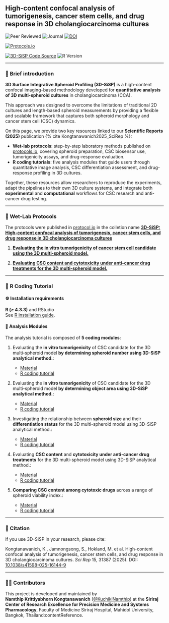## High-content confocal analysis of tumorigenesis, cancer stem cells, and drug response in 3D cholangiocarcinoma cultures

<!-- ✅ Research Highlights -->
![Peer Reviewed](https://img.shields.io/badge/Peer--reviewed-✔-brightgreen?style=for-the-badge&logo=academia)
![Journal](https://img.shields.io/badge/Scientific%20Reports-Nature%20Portfolio-blueviolet?style=for-the-badge&logo=nature)
[![DOI](https://img.shields.io/badge/DOI-10.1038%2Fs41598--025--16144--9-orange?style=for-the-badge&logo=doi)](https://doi.org/10.1038/s41598-025-16144-9)  

<!-- 📑 Protocols -->
[![Protocols.io](https://img.shields.io/badge/Protocols.io-Available-ff69b4?style=for-the-badge&logo=protocols.io)](https://www.protocols.io/private/ECE27AC5049811EFBE540A58A9FEAC02)  

<!-- 💻 Versions + Code -->
[![3D-SiSP Code Source](https://img.shields.io/badge/GitHub-3D--SiSP%20R%20Code%20Tutorial-lightgrey?style=social&logo=github)](https://kuchikinamthip.github.io/projects/3D-SiSP)
![R Version](https://img.shields.io/badge/R-4.3.3-276DC3?style=flat&logo=r)

---

### 📖 Brief introduction

**3D Surface Integrative Spheroid Profiling (3D-SiSP)** is a high-content confocal imaging–based methodology developed for **quantitative analysis of 3D multi-spheroid cultures** in cholangiocarcinoma (CCA). 

This approach was designed to overcome the limitations of traditional 2D cultures and length-based spheroid measurements by providing a flexible and scalable framework that captures both spheroid morphology and cancer stem cell (CSC) dynamics.  

On this page, we provide two key resources linked to our **Scientific Reports (2025)** publication {% cite Kongtanawanich2025_SciRep %}:  

- **Wet-lab protocols**: step-by-step laboratory methods published on [protocols.io](https://www.protocols.io/), covering spheroid preparation, CSC biosensor use, tumorigenicity assays, and drug-response evaluation.  
- **R coding tutorials**: five analysis modules that guide users through quantitative image analysis, CSC differentiation assessment, and drug-response profiling in 3D cultures.  

Together, these resources allow researchers to reproduce the experiments, adapt the pipelines to their own 3D culture systems, and integrate both **experimental** and **computational** workflows for CSC research and anti-cancer drug testing.

---

### 🧪 Wet-Lab Protocols
The protocols were published in [protocol.io](https://www.protocols.io/) in the colletion name [**3D-SiSP: High-content confocal analysis of tumorigenesis, cancer stem cells, and drug response in 3D cholangiocarcinoma cultures**](https://www.protocols.io/private/ECE27AC5049811EFBE540A58A9FEAC02)

1. [**Evaluating the in vitro tumorigenicity of cancer stem cell candidate using the 3D multi-spheroid model.**](https://www.protocols.io/private/94571B42046A11EFBE540A58A9FEAC02)

2. [**Evaluating CSC content and cytotoxicity under anti-cancer drug treatments for the 3D multi-spheroid model.**](https://www.protocols.io/private/CED0FA6187C711F0B2120A58A9FEAC02)

---

### 🚀 R Coding Tutorial
#### ⚙️ Installation requirements
   **R (≥ 4.3.3)** and RStudio  
   See [R installation guide](https://rstudio-education.github.io/hopr/starting.html).

#### 🔬 Analysis Modules
The analysis tutorial is composed of **5 coding modules**:  

1. Evaluating the **in vitro tumorigenicity** of CSC candidate for the 3D multi-spheroid model **by determining spheroid number using 3D-SiSP analytical method.**: 
   - [Material](https://github.com/KuchikiNamthip/3D-SiSP/tree/main/1-2_InVitroTumorigenesis/input) 
   - [R coding tutorial](https://github.com/KuchikiNamthip/3D-SiSP/blob/main/1-2_InVitroTumorigenesis/1_NoSphere/script/1_Tumorigenic_SpheroidNo_WtCutOff-SISP.html) 
   
2. Evaluating the **in vitro tumorigenicity** of CSC candidate for the 3D multi-spheroid model **by determining object area using 3D-SiSP analytical method.**: 
   - [Material](https://github.com/KuchikiNamthip/3D-SiSP/tree/main/1-2_InVitroTumorigenesis/input) 
   - [R coding tutorial](https://github.com/KuchikiNamthip/3D-SiSP/blob/main/1-2_InVitroTumorigenesis/2_ObjectValue/script/2_Tumorigenic_ObjArea_NoCutOff-SISP.html)  

3. Investigating the relationship between **spheroid size** and their **differentiation status** for the 3D multi-spheroid model using 3D-SiSP analytical method.: 
   - [Material](https://github.com/KuchikiNamthip/3D-SiSP/tree/main/3_Differentiation_Spheroid/input) 
   - [R coding tutorial](https://github.com/KuchikiNamthip/3D-SiSP/blob/main/3_Differentiation_Spheroid/script/3_DiffSpheroid_Size-SISP.html)
   
4. Evaluating **CSC content** and **cytotoxicity under anti-cancer drug treatments** for the 3D multi-spheroid model using 3D-SiSP analytical method.: 
   - [Material](https://github.com/KuchikiNamthip/3D-SiSP/tree/main/4_Cytotoxicity_DoubleYaxis/input) 
   - [R coding tutorial](https://github.com/KuchikiNamthip/3D-SiSP/blob/main/4_Cytotoxicity_DoubleYaxis/script/4_CytotoxicEvaluate_DetailExplain_A_ForPublish-SISP.html)
   
5. **Comparing CSC content among cytotoxic drugs** across a range of spheroid viability index.: 
   - [Material](https://github.com/KuchikiNamthip/3D-SiSP/tree/main/5_CompareCSCcontent_amongDrugs/input) 
   - [R coding tutorial](https://github.com/KuchikiNamthip/3D-SiSP/blob/main/5_CompareCSCcontent_amongDrugs/script/5_3D_AUCofCSCcontent_Trapizoid_ForPublish-SISP.html) 

---
### 🧮 Citation

If you use 3D-SiSP in your research, please cite:

Kongtanawanich, K., Jamnongsong, S., Hokland, M. et al. High-content confocal analysis of tumorigenesis, cancer stem cells, and drug response in 3D cholangiocarcinoma cultures. *Sci Rep* 15, 31387 (2025). DOI: [10.1038/s41598-025-16144-9](https://doi.org/10.1038/s41598-025-16144-9)

---

### 👩‍🔬 Contributors
This project is developed and maintained by  
**Namthip Krittiyabhorn Kongtanawanich** ([@KuchikiNamthip](https://kuchikinamthip.github.io/)) at the **Siriraj Center of Research Excellence for Precision Medicine and Systems Pharmacology**, Faculty of Medicine Siriraj Hospital, Mahidol University, Bangkok, Thailand:contentReference.